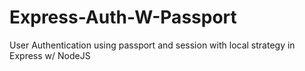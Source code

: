 # Express-Auth-W-Passport
User Authentication using passport and session with local strategy in Express w/ NodeJS
